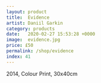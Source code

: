 ```yaml
---
layout: product
title:  Evidence
artist: Daniil Garkin
category: products
date:   2020-02-27 15:53:28 +0000
image:  evidence.jpg
price: £50
permalink: /shop/evidence
index: 41
---
```

2014, Colour Print, 30x40cm
